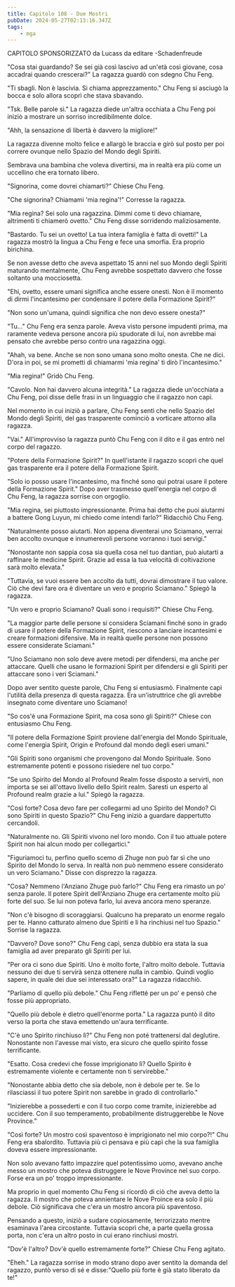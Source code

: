 ```yaml
---
title: Capitolo 108 - Due Mostri 
pubDate: 2024-05-27T02:13:16.347Z
tags:
    - mga
---
```



CAPITOLO SPONSORIZZATO da Lucass
da editare
-Schadenfreude


"Cosa stai guardando? Se sei già così lascivo ad un'età così giovane, cosa accadrai quando crescerai?" La ragazza guardò con sdegno Chu Feng.


"Ti sbagli. Non è lascivia. Si chiama apprezzamento." Chu Feng si asciugò la bocca e solo allora scoprì che stava sbavando.


"Tsk. Belle parole sì." La ragazza diede un'altra occhiata a Chu Feng poi iniziò a mostrare un sorriso incredibilmente dolce.


"Ahh, la sensazione di libertà è davvero la migliore!"


La ragazza divenne molto felice e allargò le braccia e girò sul posto per poi correre ovunque nello Spazio del Mondo degli Spiriti.


Sembrava una bambina che voleva divertirsi, ma in realtà era più come un uccellino che era tornato libero.


"Signorina, come dovrei chiamarti?" Chiese Chu Feng.


"Che signorina? Chiamami 'mia regina'!" Corresse la ragazza.


"Mia regina? Sei solo una ragazzina. Dimmi come ti devo chiamare, altrimenti ti chiamerò ovetto." Chu Feng disse sorridendo maliziosamente.


"Bastardo. Tu sei un ovetto! La tua intera famiglia è fatta di ovetti!" La ragazza mostrò la lingua a Chu Feng e fece una smorfia. Era proprio birichina.


Se non avesse detto che aveva aspettato 15 anni nel suo Mondo degli Spiriti maturando mentalmente, Chu Feng avrebbe sospettato davvero che fosse soltanto una mocciosetta.


"Ehi, ovetto, essere umani significa anche essere onesti. Non è il momento di dirmi l'incantesimo per condensare il potere della Formazione Spirit?"


"Non sono un'umana, quindi significa che non devo essere onesta?"


"Tu..." Chu Feng era senza parole. Aveva visto persone impudenti prima, ma raramente vedeva persone ancora più spudorate di lui, non avrebbe mai pensato che avrebbe perso contro una ragazzina oggi.


"Ahah, va bene. Anche se non sono umana sono molto onesta. Che ne dici. D'ora in poi, se mi prometti di chiamarmi 'mia regina' ti dirò l'incantesimo."


"Mia regina!" Gridò Chu Feng.


"Cavolo. Non hai davvero alcuna integrità." La ragazza diede un'occhiata a Chu Feng, poi disse delle frasi in un linguaggio che il ragazzo non capì.


Nel momento in cui iniziò a parlare, Chu Feng sentì che nello Spazio del Mondo degli Spiriti, del gas trasparente cominciò a vorticare attorno alla ragazza.


"Vai." All'improvviso la ragazza puntò Chu Feng con il dito e il gas entrò nel corpo del ragazzo.


"Potere della Formazione Spirit?" In quell'istante il ragazzo scoprì che quel gas trasparente era il potere della Formazione Spirit.


"Solo io posso usare l'incantesimo, ma finché sono qui potrai usare il potere della Formazione Spirit." Dopo aver trasmesso quell'energia nel corpo di Chu Feng, la ragazza sorrise con orgoglio.


"Mia regina, sei piuttosto impressionante. Prima hai detto che puoi aiutarmi a battere Gong Luyun, mi chiedo come intendi farlo?" Ridacchiò Chu Feng.


"Naturalmente posso aiutarti. Non appena diventerai uno Sciamano, verrai ben accolto ovunque e innumerevoli persone vorranno i tuoi servigi."


"Nonostante non sappia cosa sia quella cosa nel tuo dantian, può aiutarti a raffinare le medicine Spirit. Grazie ad essa la tua velocità di coltivazione sarà molto elevata."


"Tuttavia, se vuoi essere ben accolto da tutti, dovrai dimostrare il tuo valore. Ciò che devi fare ora è diventare un vero e proprio Sciamano." Spiegò la ragazza.


"Un vero e proprio Sciamano? Quali sono i requisiti?" Chiese Chu Feng.


"La maggior parte delle persone si considera Sciamani finché sono in grado di usare il potere della Formazione Spirit, riescono a lanciare incantesimi e creare formazioni difensive. Ma in realtà quelle persone non possono essere considerate Sciamani."


"Uno Sciamano non solo deve avere metodi per difendersi, ma anche per attaccare. Quelli che usano le formazioni Spirit per difendersi e gli Spiriti per attaccare sono i veri Sciamani."


Dopo aver sentito queste parole, Chu Feng si entusiasmò. Finalmente capì l'utilità della presenza di questa ragazza.
Era un'istruttrice che gli avrebbe insegnato come diventare uno Sciamano!


"So cos'è una Formazione Spirit, ma cosa sono gli Spiriti?" Chiese con entusiasmo Chu Feng.


"Il potere della Formazione Spirit proviene dall'energia del Mondo Spirituale, come l'energia Spirit, Origin e Profound dal mondo degli eseri umani."


"Gli Spiriti sono organismi che provengono dal Mondo Spirituale. Sono estremamente potenti e possono risiedere nel tuo corpo."


"Se uno Spirito del Mondo al Profound Realm fosse disposto a servirti, non importa se sei all'ottavo livello dello Spirit realm. Saresti un esperto al Profound realm grazie a lui." Spiegò la ragazza.


"Così forte? Cosa devo fare per collegarmi ad uno Spirito del Mondo? Ci sono Spiriti in questo Spazio?" Chu Feng iniziò a guardare dappertutto cercandoli.


"Naturalmente no. Gli Spiriti vivono nel loro mondo. Con il tuo attuale potere Spirit non hai alcun modo per collegartici."


"Figuriamoci tu, perfino quello scemo di Zhuge non può far sì che uno Spirito del Mondo lo serva. In realtà non può nemmeno essere considerato un vero Sciamano." Disse con disprezzo la ragazza.


"Cosa? Nemmeno l'Anziano Zhuge può farlo?" Chu Feng era rimasto un po' senza parole. Il potere Spirit dell'Anziano Zhuge era certamente molto più forte del suo. Se lui non poteva farlo, lui aveva ancora meno speranze.


"Non c'è bisogno di scoraggiarsi. Qualcuno ha preparato un enorme regalo per te. Hanno catturato almeno due Spiriti e li ha rinchiusi nel tuo Spazio." Sorrise la ragazza.


"Davvero? Dove sono?" Chu Feng capì, senza dubbio era stata la sua famiglia ad aver preparato gli Spiriti per lui.


"Per ora ci sono due Spiriti. Uno è molto forte, l'altro molto debole. Tuttavia nessuno dei due ti servirà senza ottenere nulla in cambio. Quindi voglio sapere, in quale dei due sei interessato ora?" La ragazza ridacchiò.


"Parliamo di quello più debole." Chu Feng rifletté per un po' e pensò che fosse più appropriato.


"Quello più debole è dietro quell'enorme porta." La ragazza puntò il dito verso la porta che stava emettendo un'aura terrificante.


"C'è uno Spirito rinchiuso lì?" Chu Feng non poté trattenersi dal deglutire.
Nonostante non l'avesse mai visto, era sicuro che quello spirito fosse terrificante.


"Esatto. Cosa credevi che fosse imprigionato lì? Quello Spirito è estremamente violente e certamente non ti servirebbe."


"Nonostante abbia detto che sia debole, non è debole per te. Se lo rilasciassi il tuo potere Spirit non sarebbe in grado di controllarlo."


"Inizierebbe a possederti e con il tuo corpo come tramite, inizierebbe ad uccidere. Con il suo temperamento, probabilmente distruggerebbe le Nove Province."


"Così forte? Un mostro così spaventoso è imprigionato nel mio corpo?!" Chu Feng era sbalordito. Tuttavia più ci pensava e più capì che la sua famiglia doveva essere impressionante.


Non solo avevano fatto impazzire quel potentissimo uomo, avevano anche messo un mostro che poteva distruggere le Nove Province nel suo corpo. Forse era un po' troppo impressionante.


Ma proprio in quel momento Chu Feng si ricordò di ciò che aveva detto la ragazza. Il mostro che poteva annientare le Nove Proince era solo il più debole. Ciò significava che c'era un mostro ancora più spaventoso.


Pensando a questo, iniziò a sudare copiosamente, terrorizzato mentre esaminava l'area circostante. Tuttavia scoprì che, a parte quella grossa porta, non c'era un altro posto in cui erano rinchiusi mostri.


"Dov'è l'altro? Dov'è quello estremamente forte?" Chiese Chu Feng agitato.


"Eheh." La ragazza sorrise in modo strano dopo aver sentito la domanda del ragazzo, puntò verso di sé e disse:"Quello più forte è già stato liberato da te!"





